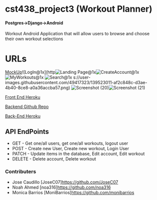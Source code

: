 # cst438_project3 (Workout Planner)
#### Postgres->Django->Android
Workout Android Application that will allow users to browse and choose their own workout selections

# URLs 
[MockUp](TBA)![LogIn@1x](http![Landing Page@1x](https://user-images.githubusercontent.com/49417323/139523015-5fb6cffe-fd12-4ceb-aee4-8b5b55172ba1.png)![CreateAccount@1x](https://user-images.githubusercontent.com/49417323/139523019-4209d61a-3dac-4c46-8513-49fc6d78c837.png)
![MyWorkouts@1x](https://user-images.githubusercontent.com/49417323/139523021-62775dbf-0f64-44d5-b555-ba01af70201a.png)
![Search@1x](https://user-images.githubusercontent.com/49417323/139523023-5e926466-b415-48d4-9658-847dc1e0658a.png)
s://user-images.githubusercontent.com/49417323/139523011-af2c848c-d3ae-4b40-8ce8-a0a36accba57.png)
![Screenshot (20)](https://user-images.githubusercontent.com/49417323/139522978-8db8acc1-eaa4-47b2-84cd-5e3212b3f048.png)![Screenshot (21)](https://user-images.githubusercontent.com/49417323/139523004-ef877c63-e500-464f-804c-5aa7b41a525f.png)



[Front End Heroku](https://workout-planner438.herokuapp.com/)

[Backend Github Repo](https://github.com/JoseC07/django-backend-Project3)

[Back-End Heroku](TBA)

## API EndPoints
- GET - Get one/all users, get one/all workouts, logout user
- POST - Create new User, Create new workout, Login User
- PATCH - Update items in the database, Edit account, Edit workout
- DELETE - Delete account, Delete workout

### Contributers
- Jose Caudillo [JoseC07]https://github.com/JoseC07
- Noah Ahmed [noa316]https://github.com/noa316
- Monica Barrios [MoniBarrios]https://github.com/monibarrios
